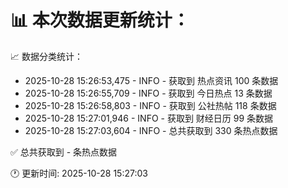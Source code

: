 📊 本次数据更新统计：
==========================

📈 数据分类统计：
- 2025-10-28 15:26:53,475 - INFO - 获取到 热点资讯 100 条数据
- 2025-10-28 15:26:55,709 - INFO - 获取到 今日热点 13 条数据
- 2025-10-28 15:26:58,803 - INFO - 获取到 公社热帖 118 条数据
- 2025-10-28 15:27:01,946 - INFO - 获取到 财经日历 99 条数据
- 2025-10-28 15:27:03,604 - INFO - 总共获取到 330 条热点数据

✅ 总共获取到 - 条热点数据

🕐 更新时间: 2025-10-28 15:27:03
